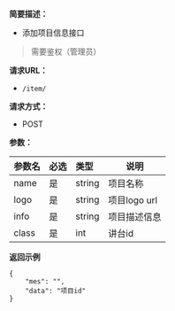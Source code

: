 
**简要描述：** 

- 添加项目信息接口
> 需要鉴权（管理员）

**请求URL：** 
- ` /item/ `
  
**请求方式：**
- POST

**参数：** 

|参数名|必选|类型|说明|
|:----    |:---|:----- |-----   |
|name|是|string|项目名称|
|logo|是|string|项目logo url|
|info|是|string|项目描述信息|
|class|是|int|讲台id|


 **返回示例**

``` 
{
    "mes": "",
    "data": "项目id"
}
```